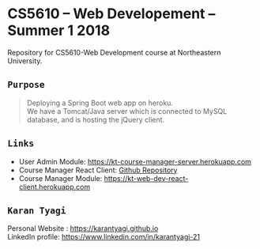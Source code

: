 # CS5610 – Web Developement – Summer 1 2018
Repository for CS5610-Web Development course at Northeastern University.

## `Purpose` <br/>

> Deploying a Spring Boot web app on heroku.<br>
> We have a Tomcat/Java server which is connected to MySQL database, and is hosting the jQuery client.

## `Links`

* User Admin Module: https://kt-course-manager-server.herokuapp.com
* Course Manager React Client: [Github Repository](https://github.com/karantyagi/course-manager-client-react)
* Course Manager Module: https://kt-web-dev-react-client.herokuapp.com

## `Karan Tyagi`<br/>

Personal Website : https://karantyagi.github.io <br/> 
LinkedIn profile: https://www.linkedin.com/in/karantyagi-21 <br/>
